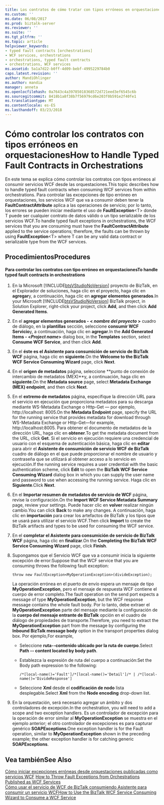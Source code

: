 ```yaml
---
title: Los contratos de cómo tratar con tipos erróneos en orquestaciones | Documentos de Microsoft
ms.custom: ''
ms.date: 06/08/2017
ms.prod: biztalk-server
ms.reviewer: ''
ms.suite: ''
ms.tgt_pltfrm: ''
ms.topic: article
helpviewer_keywords:
- typed fault contracts [orchestrations]
- WCF services, orchestrations
- orchestrations, typed fault contracts
- orchestrations, WCF services
ms.assetid: 5a1a7d22-b0ff-4d09-bebf-4995229784b0
caps.latest.revision: ''
author: MandiOhlinger
ms.author: mandia
manager: anneta
ms.openlocfilehash: 0a7643c4a39785018368572d721eed3ef6545c6b
ms.sourcegitcommit: 8418b1a8f38b7f56979cd6e203f0b591e2f40fe1
ms.translationtype: MT
ms.contentlocale: es-ES
ms.lasthandoff: 03/23/2018
---
```

# <a name="how-to-handle-typed-fault-contracts-in-orchestrations"></a><span data-ttu-id="fd3f5-102">Cómo controlar los contratos con tipos erróneos en orquestaciones</span><span class="sxs-lookup"><span data-stu-id="fd3f5-102">How to Handle Typed Fault Contracts in Orchestrations</span></span>
<span data-ttu-id="fd3f5-103">En este tema se explica cómo controlar los contratos con tipos erróneos al consumir servicios WCF desde las orquestaciones.</span><span class="sxs-lookup"><span data-stu-id="fd3f5-103">This topic describes how to handle typed fault contracts when consuming WCF services from within orchestrations.</span></span> <span data-ttu-id="fd3f5-104">Para controlar las excepciones de tipo erróneo en orquestaciones, los servicios WCF que va a consumir deben tener la **FaultContractAttribute** aplica a las operaciones de servicio; por lo tanto, los errores se pueden iniciar mediante el uso de  **FaultException**\<T\> donde T puede ser cualquier contrato de datos válido o un tipo serializable de los servicios WCF.</span><span class="sxs-lookup"><span data-stu-id="fd3f5-104">To handle typed fault exceptions in orchestrations, the WCF services that you are consuming must have the **FaultContractAttribute** applied to the service operations; therefore, the faults can be thrown by using **FaultException**\<T\> where T can be any valid data contract or serializable type from the WCF services.</span></span>  
  
## <a name="procedures"></a><span data-ttu-id="fd3f5-105">Procedimientos</span><span class="sxs-lookup"><span data-stu-id="fd3f5-105">Procedures</span></span>  
  
#### <a name="to-handle-typed-fault-contracts-in-orchestrations"></a><span data-ttu-id="fd3f5-106">Para controlar los contratos con tipo erróneo en orquestaciones</span><span class="sxs-lookup"><span data-stu-id="fd3f5-106">To handle typed fault contracts in orchestrations</span></span>  
  
1.  <span data-ttu-id="fd3f5-107">En la Microsoft [!INCLUDE[btsVStudioNoVersion](../includes/btsvstudionoversion-md.md)] proyecto de BizTalk, en el Explorador de soluciones, haga clic en el proyecto, haga clic en **agregar**y, a continuación, haga clic en **agregar elementos generados**.</span><span class="sxs-lookup"><span data-stu-id="fd3f5-107">In your Microsoft [!INCLUDE[btsVStudioNoVersion](../includes/btsvstudionoversion-md.md)] BizTalk project, in Solution Explorer, right-click your project, click **Add**, and then click **Add Generated Items**.</span></span>  
  
2.  <span data-ttu-id="fd3f5-108">En el **agregar elementos generados - \< ***nombre del proyecto*** \>**  cuadro de diálogo, en la **plantillas** sección, seleccione **consumir WCF Servicio**y, a continuación, haga clic en **agregar**.</span><span class="sxs-lookup"><span data-stu-id="fd3f5-108">In the **Add Generated Items - \<***Project name***\>** dialog box, in the **Templates** section, select **Consume WCF Service**, and then click **Add**.</span></span>  
  
3.  <span data-ttu-id="fd3f5-109">En el **éste es el Asistente para consumición de servicio de BizTalk WCF** página, haga clic en **siguiente**.</span><span class="sxs-lookup"><span data-stu-id="fd3f5-109">On the **Welcome to the BizTalk WCF Service Consuming Wizard** page, click **Next**.</span></span>  
  
4.  <span data-ttu-id="fd3f5-110">En el **origen de metadatos** página, seleccione **punto de conexión de intercambio de metadatos (MEX)**y, a continuación, haga clic en **siguiente**.</span><span class="sxs-lookup"><span data-stu-id="fd3f5-110">On the **Metadata source** page, select **Metadata Exchange (MEX) endpoint**, and then click **Next**.</span></span>  
  
5.  <span data-ttu-id="fd3f5-111">En el **extremo de metadatos** página, especifique la dirección URL para el servicio en ejecución que proporciona metadatos para su descarga mediante WS-Metadata Exchange o Http-Get — por ejemplo, http://localhost: 8005.</span><span class="sxs-lookup"><span data-stu-id="fd3f5-111">On the **Metadata Endpoint** page, specify the URL for the running service that provides metadata for download through WS-Metadata Exchange or Http-Get—for example, http://localhost:8005.</span></span> <span data-ttu-id="fd3f5-112">Para obtener el documento de metadatos de la dirección URL, haga clic en **obtener**.</span><span class="sxs-lookup"><span data-stu-id="fd3f5-112">To get the metadata document from the URL, click **Get**.</span></span> <span data-ttu-id="fd3f5-113">Si el servicio en ejecución requiere una credencial de usuario con el esquema de autenticación básica, haga clic en **editar** para abrir el **Asistente de consumición de servicio WCF de BizTalk** cuadro de diálogo en el que puede proporcionar el nombre de usuario y contraseña que se utilizará al obtener acceso a lo servicio en ejecución.</span><span class="sxs-lookup"><span data-stu-id="fd3f5-113">If the running service requires a user credential with the basic authentication scheme, click **Edit** to open the **BizTalk WCF Service Consuming Wizard** dialog box in which you can supply the user name and password to use when accessing the running service.</span></span> <span data-ttu-id="fd3f5-114">Haga clic en **Siguiente**.</span><span class="sxs-lookup"><span data-stu-id="fd3f5-114">Click **Next**.</span></span>  
  
6.  <span data-ttu-id="fd3f5-115">En el **Importar resumen de metadatos de servicio de WCF** página, revise la configuración.</span><span class="sxs-lookup"><span data-stu-id="fd3f5-115">On the **Import WCF Service Metadata Summary** page, review your settings.</span></span> <span data-ttu-id="fd3f5-116">Puede hacer clic en **volver** realizar ningún cambio.</span><span class="sxs-lookup"><span data-stu-id="fd3f5-116">You can click **Back** to make any changes.</span></span> <span data-ttu-id="fd3f5-117">A continuación, haga clic en **importación** para crear los artefactos de BizTalk y los tipos que se usará para utilizar el servicio WCF.</span><span class="sxs-lookup"><span data-stu-id="fd3f5-117">Then click **Import** to create the BizTalk artifacts and types to be used for consuming the WCF service.</span></span>  
  
7.  <span data-ttu-id="fd3f5-118">En el **completar el Asistente para consumición de servicio de BizTalk WCF** página, haga clic en **finalizar**.</span><span class="sxs-lookup"><span data-stu-id="fd3f5-118">On the **Completing the BizTalk WCF Service Consuming Wizard** page, click **Finish**.</span></span>  
  
8.  <span data-ttu-id="fd3f5-119">Supongamos que el Servicio WCF que va a consumir inicia la siguiente excepción de error:</span><span class="sxs-lookup"><span data-stu-id="fd3f5-119">Suppose that the WCF service that you are consuming throws the following fault exception:</span></span>  
  
    ```  
    throw new FaultException<MyOperationException>(divideException);  
    ```  
  
     <span data-ttu-id="fd3f5-120">La operación errónea en el puerto de envío espera un mensaje de tipo **MyOperationException**, pero el mensaje de respuesta WCF contiene el cuerpo de error completo.</span><span class="sxs-lookup"><span data-stu-id="fd3f5-120">The fault operation on the send port expects a message of type **MyOperationException**, but the WCF response message contains the whole fault body.</span></span> <span data-ttu-id="fd3f5-121">Por lo tanto, debe extraer el **MyOperationException** parte del mensaje mediante la configuración de la **cuerpo del mensaje entrante de BizTalk** opción en el cuadro de diálogo de propiedades de transporte.</span><span class="sxs-lookup"><span data-stu-id="fd3f5-121">Therefore, you need to extract the **MyOperationException** part from the message by configuring the **Inbound BizTalk message body** option in the transport properties dialog box.</span></span> <span data-ttu-id="fd3f5-122">Por ejemplo,</span><span class="sxs-lookup"><span data-stu-id="fd3f5-122">For example,</span></span>  
  
    -   <span data-ttu-id="fd3f5-123">Seleccione **ruta--contenido ubicado por la ruta de cuerpo**.</span><span class="sxs-lookup"><span data-stu-id="fd3f5-123">Select **Path -- content located by body path**.</span></span>  
  
    -   <span data-ttu-id="fd3f5-124">Establezca la expresión de ruta del cuerpo a continuación:</span><span class="sxs-lookup"><span data-stu-id="fd3f5-124">Set the Body path expression to the following:</span></span>  
  
        ```  
        /*[local-name()='Fault']/*[local-name()='Detail']/* | /*[local-name()='DivideResponse']  
        ```  
  
    -   <span data-ttu-id="fd3f5-125">Seleccione **Xml** desde el **codificación de nodo** lista desplegable.</span><span class="sxs-lookup"><span data-stu-id="fd3f5-125">Select **Xml** from the **Node encoding** drop-down list.</span></span>  
  
9. <span data-ttu-id="fd3f5-126">En la orquestación, será necesario agregar un ámbito y dos controladores de excepción.</span><span class="sxs-lookup"><span data-stu-id="fd3f5-126">In the orchestration, you will need to add a scope and two exception handlers.</span></span> <span data-ttu-id="fd3f5-127">Es un controlador de excepción para la operación de error similar al **MyOperationException** se muestra en el ejemplo anterior; el otro controlador de excepciones es para capturar genérico **SOAPExceptions**.</span><span class="sxs-lookup"><span data-stu-id="fd3f5-127">One exception handler is for the Fault operation, similar to **MyOperationException** shown in the preceding example; the other exception handler is for catching generic **SOAPExceptions**.</span></span>  
  
## <a name="see-also"></a><span data-ttu-id="fd3f5-128">Vea también</span><span class="sxs-lookup"><span data-stu-id="fd3f5-128">See Also</span></span>  
 <span data-ttu-id="fd3f5-129">[Cómo iniciar excepciones erróneas desde orquestaciones publicadas como servicios WCF](../core/how-to-throw-fault-exceptions-from-orchestrations-published-as-wcf-services.md) </span><span class="sxs-lookup"><span data-stu-id="fd3f5-129">[How to Throw Fault Exceptions from Orchestrations Published as WCF Services](../core/how-to-throw-fault-exceptions-from-orchestrations-published-as-wcf-services.md) </span></span>  
 [<span data-ttu-id="fd3f5-130">Cómo usar el servicio de WCF de BizTalk consumiendo Asistente para consumir un servicio WCF</span><span class="sxs-lookup"><span data-stu-id="fd3f5-130">How to Use the BizTalk WCF Service Consuming Wizard to Consume a WCF Service</span></span>](../core/how-to-use-the-biztalk-wcf-service-consuming-wizard-to-consume-a-wcf-service.md)